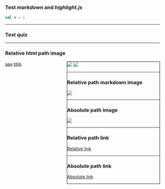 ### Test *markdown*  and *highlight.js*

```Kotlin
val x = 1
```

---

### Test quiz

<div class='quiz' data-quiz='{ 
    "question": Вопрос",    
    "right": [ 
        "Первый правильный ответ",
        "Второй правильный ответ"
    ],
    "wrong": [
        "Первый неправильный ответ",
        "Второй неправильный ответ"
    ]
}'></div>

----

### Relative html path image

<div style="display: flex;">
    <div style="flex: 2;">
    <a href="mem3.jpg">aaa</a>
    <a href="mem4.jpg">bbb</a>
    </div>
    <div style="flex: 3; border:1px solid black;">
    <img src="mem1.jpg"/>
    <img src="mem2.jpg"/>
    <div>
<div>

---

### Relative path markdown image

![](mem1.jpg)


---

### Absolute path image

![](https://avatars.steamstatic.com/2a063b4fa21e61830c25e681472f8e2339af1d3a_full.jpg)

----

### Relative path link

[Relative link](mem1.jpg)

---

###  Absolute path link

[Absolute link](https://avatars.steamstatic.com/2a063b4fa21e61830c25e681472f8e2339af1d3a_full.jpg)


